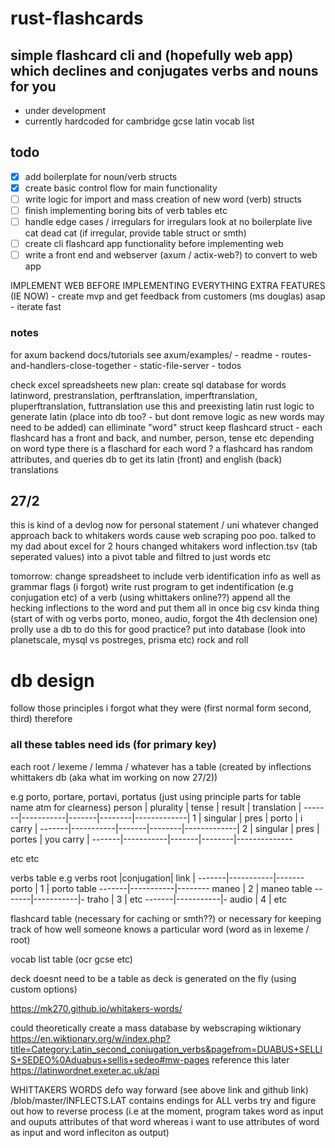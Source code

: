 # rust-flashcards

## simple flashcard cli and (hopefully web app) which declines and conjugates verbs and nouns for you
- under development
- currently hardcoded for cambridge gcse latin vocab list

## todo
- [x] add boilerplate for noun/verb structs 
- [x] create basic control flow for main functionality
- [ ] write logic for import and mass creation of new word (verb) structs
- [ ] finish implementing boring bits of verb tables etc
- [ ] handle edge cases / irregulars for irregulars look at no boilerplate live cat dead cat (if irregular, provide table struct or smth)
- [ ] create cli flashcard app functionality before implementing web
- [ ] write a front end and webserver (axum / actix-web?) to convert to web app

IMPLEMENT WEB BEFORE IMPLEMENTING EVERYTHING EXTRA FEATURES (IE NOW)
    - create mvp and get feedback from customers (ms douglas) asap
    - iterate fast

### notes

for axum backend docs/tutorials see axum/examples/
    - readme
    - routes-and-handlers-close-together
    - static-file-server
    - todos

check excel spreadsheets
new plan:
create sql database for words
latinword, prestranslation, perftranslation, imperftranslation, pluperftranslation, futtranslation
use this and preexisting latin rust logic to generate latin (place into db too? - but dont remove logic as new words may need to be added)
can elliminate "word" struct
keep flashcard struct - each flashcard has a front and back, and number, person, tense etc depending on word type 
there is a flaschard for each word ?
a flashcard has random attributes, and queries db to get its latin (front) and english (back) translations 

## 27/2
this is kind of a devlog now for personal statement / uni whatever
changed approach back to whitakers words cause web scraping poo poo. 
talked to my dad about excel for 2 hours
changed whitakers word inflection.tsv (tab seperated values) into a pivot table and filtred to just words etc

tomorrow: change spreadsheet to include verb identification info as well as grammar flags (i forgot)
write rust program to 
get indentification (e.g conjugation etc) of a verb (using whittakers online??)
    append all the hecking inflections to the word and put them all in once big csv kinda thing (start of with og verbs porto, moneo, audio, forgot the 4th declension one)
    prolly use a db  to do this for good practice?
put into database (look into planetscale, mysql vs postreges, prisma etc)
rock and roll

# db design
follow those principles i forgot what they were (first normal form second, third)
therefore 

### all these tables need ids (for primary key)

each root / lexeme / lemma / whatever has a table (created by inflections whittakers db (aka what im working on now 27/2))

e.g
porto, portare, portavi, portatus (just using principle parts for table name atm for clearness)
person | plurality | tense | result | translation |
-------|-----------|-------|--------|-------------|
1      | singular  | pres  | porto  | i carry     |
-------|-----------|-------|--------|-------------|
2      | singular  | pres  | portes | you carry   |
-------|-----------|-------|--------|--------------

etc etc

verbs table 
e.g
verbs
root   |conjugation| link |
-------|-----------|-------
porto  | 1         | porto table 
-------|-----------|--------
maneo  | 2         | maneo table
-------|-----------|-
traho  | 3         |  etc 
-------|-----------|-
audio  | 4         | etc 


flashcard table (necessary for caching or smth??)
or necessary for keeping track of how well someone knows a particular word (word as in lexeme / root)

vocab list table (ocr gcse etc)

deck doesnt need to be a table as deck is generated on the fly (using custom options)






https://mk270.github.io/whitakers-words/

could theoretically create a mass database by webscraping wiktionary
https://en.wiktionary.org/w/index.php?title=Category:Latin_second_conjugation_verbs&pagefrom=DUABUS+SELLIS+SEDEO%0Aduabus+sellis+sedeo#mw-pages
reference this later https://latinwordnet.exeter.ac.uk/api



WHITTAKERS WORDS
defo way forward (see above link and github link)
/blob/master/INFLECTS.LAT contains endings for ALL verbs 
try and figure out how to reverse process (i.e at the moment, program takes word as input and ouputs attributes of that word whereas i want to use attributes of word as input and word infleciton as output)